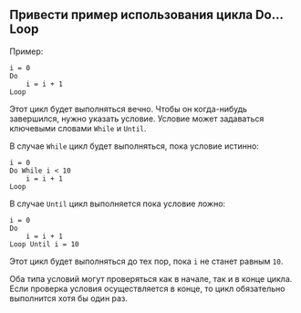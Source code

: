 Привести пример использования цикла Do…Loop
---
Пример:
```VB.net
i = 0
Do
	i = i + 1 
Loop 
```

Этот цикл будет выполняться вечно. Чтобы он когда-нибудь завершился, нужно указать условие. Условие может задаваться ключевыми словами `While` и `Until`. 

В случае `While` цикл будет выполняться, пока условие истинно: 
```VB.net
i = 0
Do While i < 10
	i = i + 1 
Loop 
```

В случае `Until` цикл выполняется пока условие ложно: 
```VB.net
i = 0
Do 
	i = i + 1 
Loop Until i = 10
```

Этот цикл будет выполняться до тех пор, пока `i` не станет равным `10`.

Оба типа условий могут проверяться как в начале, так и в конце цикла. Если проверка условия осуществляется в конце, то цикл обязательно выполнится хотя бы один раз. 
